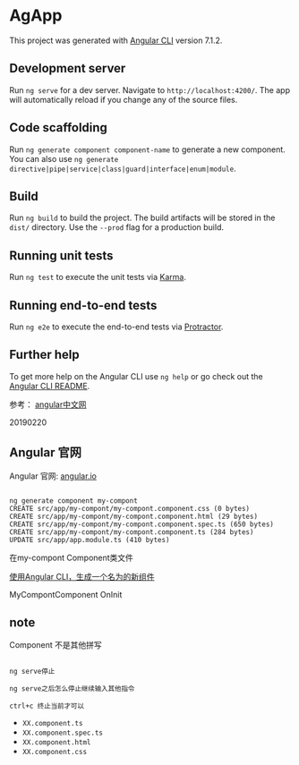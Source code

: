 # AgApp

This project was generated with [Angular CLI](https://github.com/angular/angular-cli) version 7.1.2.

## Development server

Run `ng serve` for a dev server. Navigate to `http://localhost:4200/`. The app will automatically reload if you change any of the source files.

## Code scaffolding

Run `ng generate component component-name` to generate a new component. You can also use `ng generate directive|pipe|service|class|guard|interface|enum|module`.

## Build

Run `ng build` to build the project. The build artifacts will be stored in the `dist/` directory. Use the `--prod` flag for a production build.

## Running unit tests

Run `ng test` to execute the unit tests via [Karma](https://karma-runner.github.io).

## Running end-to-end tests

Run `ng e2e` to execute the end-to-end tests via [Protractor](http://www.protractortest.org/).

## Further help

To get more help on the Angular CLI use `ng help` or go check out the [Angular CLI README](https://github.com/angular/angular-cli/blob/master/README.md).


参考：
[angular中文网](https://www.angular.cn/guide/quickstart)

20190220

## Angular 官网

Angular 官网:
[angular.io](https://angular.io/)


```shell

ng generate component my-compont
CREATE src/app/my-compont/my-compont.component.css (0 bytes)
CREATE src/app/my-compont/my-compont.component.html (29 bytes)
CREATE src/app/my-compont/my-compont.component.spec.ts (650 bytes)
CREATE src/app/my-compont/my-compont.component.ts (284 bytes)
UPDATE src/app/app.module.ts (410 bytes)

```

在my-compont Component类文件

[使用Angular CLI，生成一个名为的新组件](https://angular.io/tutorial/toh-pt1)

MyCompontComponent
OnInit


## note

Component 不是其他拼写

```shell

ng serve停止

ng serve之后怎么停止继续输入其他指令

ctrl+c 终止当前才可以

```


- `XX.component.ts`
- `XX.component.spec.ts`
- `XX.component.html`
- `XX.component.css`

